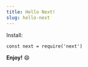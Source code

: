 ```yaml
---
title: Hello Next!
slug: hello-next
---
```


Install:

`const next = require('next')`

**Enjoy!** 😄
